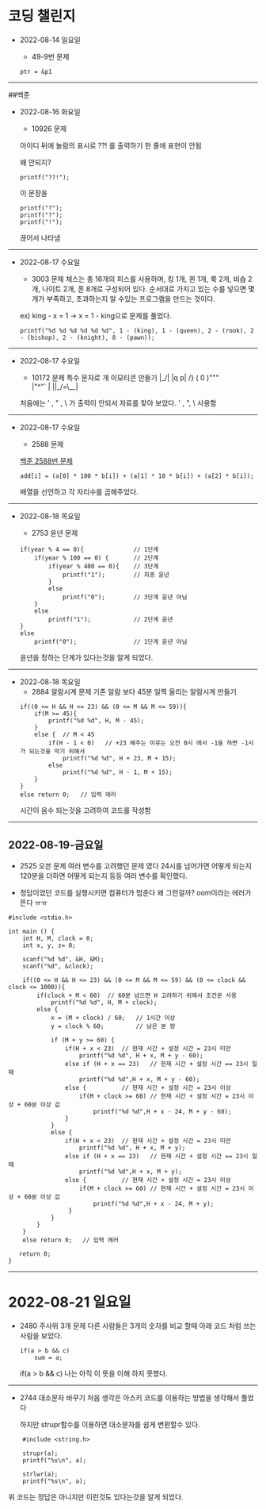 # 코딩 챌린지 

* 2022-08-14 일요일
    + 49-9번 문제

    ```
    ptr = &p1
    ```
********

##백준

* 2022-08-16 화요일
    + 10926 문제

    아이디 뒤에 놀람의 표시로 ??! 를 출력하기
    한 줄에 표현이 안됨

    왜 안되지?
    ```
    printf("??!");
    ```
    이 문장을 
    ```
    printf("?");
    printf("?");
    printf("!");
    ```
    끊어서 나타냄
******************
* 2022-08-17 수요일
    + 3003 문제
    체스는 총 16개의 피스를 사용하며, 킹 1개, 퀸 1개, 룩 2개, 비숍 2개, 나이트 2개, 폰 8개로 구성되어 있다.
    순서대로 가지고 있는 수를 넣으면 몇개가 부족하고, 초과하는지 알 수있는 프로그램을 만드는 것이다.

    ex) king - x = 1 -> x = 1 - king으로 문제를 풀었다.
    ```
    printf("%d %d %d %d %d %d", 1 - (king), 1 - (queen), 2 - (rook), 2 - (bishop), 2 - (knight), 8 - (pawn));
    ```
*************** 
* 2022-08-17 수요일
    + 10172 문제
    특수 문자로 개 이모티콘 만들기
    |\_/|
    |q p|   /}
    ( 0 )"""\
    |"^"`    |
    ||_/=\\__|

    처음에는 ' , " , \ 가 출력이 안되서 자료를 찾아 보았다.
    \' , \", \\ 사용함
*********
* 2022-08-17 수요일
    + 2588 문제

    [백준 2588번 문제](https://www.acmicpc.net/problem/2588, "2588 link")

    ```
    add[i] = (a[0] * 100 * b[i]) + (a[1] * 10 * b[i]) + (a[2] * b[i]);
    ```

    배열을 선언하고 각 자리수를 곱해주었다.
*********
* 2022-08-18 목요일
    + 2753 윤년 문제

    ``` 
    if(year % 4 == 0){              // 1단계
        if(year % 100 == 0) {       // 2단계
            if(year % 400 == 0){    // 3단계
                printf("1");        // 최종 윤년
            }
            else
                printf("0");        // 3단계 윤년 아님
        }
        else
            printf("1");            // 2단계 윤년
    }
    else 
        printf("0");                // 1단계 윤년 아님
    ```
    윤년을 정하는 단계가 있다는것을 알게 되었다.
**********
* 2022-08-18 목요일
    + 2884 알람시계 문제
    기존 알람 보다 45분 일찍 울리는 알람시계 만들기
    ```
    if((0 <= H && H <= 23) && (0 <= M && M <= 59)){    
        if(M >= 45){
            printf("%d %d", H, M - 45);
        }
        else {  // M < 45
            if(H - 1 < 0)   // +23 해주는 이유는 오전 0시 에서 -1을 하면 -1시가 되는것을 막기 위해서
                printf("%d %d", H + 23, M + 15);
            else
                printf("%d %d", H - 1, M + 15);
        }
    }
    else return 0;   // 입력 에러
    ```
    시간이 음수 되는것을 고려하여 코드를 작성함
**********
## 2022-08-19-금요일
*  2525 오븐 문제
    여러 변수를 고려했던 문제 였다
    24시를 넘어가면 어떻게 되는지
    120분을 더하면 어떻게 되는지 등등 여러 변수를 확인했다.

* 정답이었던 코드를 실행시키면 컴퓨터가 멈춘다 왜 그런걸까? oom이라는 에러가 뜬다 ㅠㅠ

```
#include <stdio.h>

int main () {
    int H, M, clock = 0;
    int x, y, z= 0;

    scanf("%d %d", &H, &M);
    scanf("%d", &clock);

    if((0 <= H && H <= 23) && (0 <= M && M <= 59) && (0 <= clock && clock <= 1000)){    
        if(clock + M < 60)  // 60분 넘으면 H 고려하기 위해서 조건문 사용
            printf("%d %d", H, M + clock);
        else {
            x = (M + clock) / 60;   // 1시간 이상
            y = clock % 60;         // 남은 분 량 

            if (M + y >= 60) {
                if(H + x < 23)  // 현재 시간 + 설정 시간 = 23시 미만 
                    printf("%d %d", H + x, M + y - 60);
                else if (H + x == 23)   // 현재 시간 + 설정 시간 == 23시 일 때
                    printf("%d %d",H + x, M + y - 60);
                else {          // 현재 시간 + 설정 시간 = 23시 이상
                    if(M + clock >= 60) // 현재 시간 + 설정 시간 = 23시 이상 + 60분 이상 값
                        printf("%d %d",H + x - 24, M + y - 60);
                }
            }
            else {
                if(H + x < 23)  // 현재 시간 + 설정 시간 = 23시 미만 
                    printf("%d %d", H + x, M + y);
                else if (H + x == 23)   // 현재 시간 + 설정 시간 == 23시 일 때
                    printf("%d %d",H + x, M + y);
                else {          // 현재 시간 + 설정 시간 = 23시 이상
                    if(M + clock >= 60) // 현재 시간 + 설정 시간 = 23시 이상 + 60분 이상 값
                        printf("%d %d",H + x - 24, M + y);
                 }
            }   
        }
    }
    else return 0;   // 입력 에러

   return 0;
}
```
*********
# 2022-08-21 일요일
* 2480 주사위 3개 문제
    다른 사람들은 3개의 숫자를 비교 할때 아래 코드 처럼 쓰는 사람을 보았다.
    ```
    if(a > b && c)
        sum = a;
    ```
    if(a > b && c) 나는 아직 이 뜻을 이해 하지 못했다.
********
* 2744 대소문자 바꾸기
    처음 생각은 아스키 코드를 이용하는 방법을 생각해서 풀었다

    하지만 strupr함수를 이용하면 대소문자를 쉽게 변환할수 있다.
```
    #include <string.h>

    strupr(a);
    printf("%s\n", a);

    strlwr(a);
    printf("%s\n", a);
```

위 코드는 정답은 아니지만 이런것도 있다는것을 알게 되었다.
